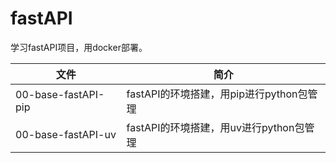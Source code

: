 # fastAPI

学习fastAPI项目，用docker部署。


|文件|简介|
|-------------|---------|
|00-base-fastAPI-pip|fastAPI的环境搭建，用pip进行python包管理|
|00-base-fastAPI-uv|fastAPI的环境搭建，用uv进行python包管理|



